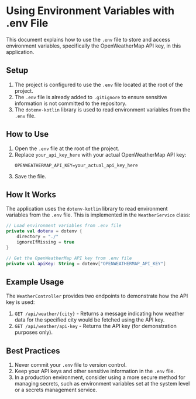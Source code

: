 # Using Environment Variables with .env File

This document explains how to use the `.env` file to store and access environment variables, specifically the OpenWeatherMap API key, in this application.

## Setup

1. The project is configured to use the `.env` file located at the root of the project.
2. The `.env` file is already added to `.gitignore` to ensure sensitive information is not committed to the repository.
3. The `dotenv-kotlin` library is used to read environment variables from the `.env` file.

## How to Use

1. Open the `.env` file at the root of the project.
2. Replace `your_api_key_here` with your actual OpenWeatherMap API key:
   ```
   OPENWEATHERMAP_API_KEY=your_actual_api_key_here
   ```
3. Save the file.

## How It Works

The application uses the `dotenv-kotlin` library to read environment variables from the `.env` file. This is implemented in the `WeatherService` class:

```kotlin
// Load environment variables from .env file
private val dotenv = dotenv {
    directory = "./"
    ignoreIfMissing = true
}

// Get the OpenWeatherMap API key from .env file
private val apiKey: String = dotenv["OPENWEATHERMAP_API_KEY"]
```

## Example Usage

The `WeatherController` provides two endpoints to demonstrate how the API key is used:

1. `GET /api/weather/{city}` - Returns a message indicating how weather data for the specified city would be fetched using the API key.
2. `GET /api/weather/api-key` - Returns the API key (for demonstration purposes only).

## Best Practices

1. Never commit your `.env` file to version control.
2. Keep your API keys and other sensitive information in the `.env` file.
3. In a production environment, consider using a more secure method for managing secrets, such as environment variables set at the system level or a secrets management service.